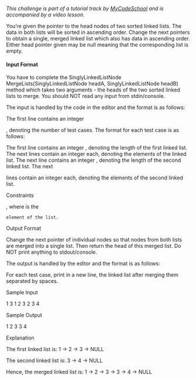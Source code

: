 *This challenge is part of a tutorial track by [MyCodeSchool](https://www.youtube.com/user/mycodeschool) and is accompanied by a video lesson.*

You’re given the pointer to the head nodes of two sorted linked lists. The data in both lists will be sorted in ascending order. Change the next pointers to obtain a single, merged linked list which also has data in ascending order. Either head pointer given may be null meaning that the corresponding list is empty.

#### Input Format

You have to complete the SinglyLinkedListNode MergeLists(SinglyLinkedListNode headA, SinglyLinkedListNode headB) method which takes two arguments - the heads of the two sorted linked lists to merge. You should NOT read any input from stdin/console.

The input is handled by the code in the editor and the format is as follows:

The first line contains an integer

, denoting the number of test cases.
The format for each test case is as follows:

The first line contains an integer
, denoting the length of the first linked list.
The next lines contain an integer each, denoting the elements of the linked list.
The next line contains an integer , denoting the length of the second linked list.
The next

lines contain an integer each, denoting the elements of the second linked list.

Constraints

, where is the

    element of the list.

Output Format

Change the next pointer of individual nodes so that nodes from both lists are merged into a single list. Then return the head of this merged list. Do NOT print anything to stdout/console.

The output is handled by the editor and the format is as follows:

For each test case, print in a new line, the linked list after merging them separated by spaces.

Sample Input

1
3
1
2
3
2
3
4

Sample Output

1 2 3 3 4 

Explanation

The first linked list is: 1 -> 2 -> 3 -> NULL

The second linked list is: 3 -> 4 -> NULL

Hence, the merged linked list is: 1 -> 2 -> 3 -> 3 -> 4 -> NULL
